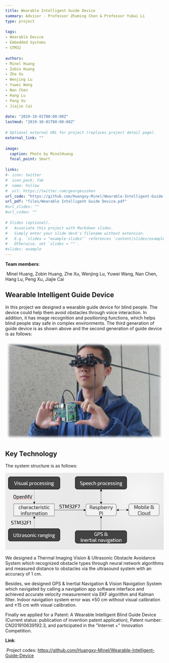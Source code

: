 ```yaml
---
title: Wearable Intelligent Guide Device
summary: Advisor - Professor Zhuming Chen & Professor Yubai Li
type: project

tags: 
- Wearable Device
- Embedded Systems
- STM32

authors:
- Minel Huang
- Zobin Huang
- Zhe Xu
- Wenjing Lu
- Yuwei Wang
- Nan Chen
- Hang Lu
- Peng Xu
- Jiajie Cai

date: "2019-10-01T00:00:00Z"
lastmod: "2019-10-01T00:00:00Z"

# Optional external URL for project (replaces project detail page).
external_link: ""

image:
  caption: Photo by MinelHuang
  focal_point: Smart

links:
#- icon: twitter
#  icon_pack: fab
#  name: Follow
#  url: https://twitter.com/georgecushen
url_code: "https://github.com/Huangxy-Minel/Wearable-Intelligent-Guide-Device"
url_pdf: "files/Wearable Intelligent Guide Device.pdf"
#url_slides: ""
#url_video: ""

# Slides (optional).
#   Associate this project with Markdown slides.
#   Simply enter your slide deck's filename without extension.
#   E.g. `slides = "example-slides"` references `content/slides/example-slides.md`.
#   Otherwise, set `slides = ""`.
#slides: example
---
```


**Team members**:

​		Minel Huang, Zobin Huang, Zhe Xu, Wenjing Lu, Yuwei Wang, Nan Chen, Hang Lu, Peng Xu, Jiajie Cai

## **Wearable Intelligent Guide Device**

In this project we designed a wearable guide device for blind people. The device could help them avoid obstacles through voice interaction. In addition, it has image recognition and positioning functions, which helps blind people stay safe in complex environments. The third generation of guide device is as shown above and the second generation of guide device is as follows:

![](./01.png)

## **Key Technology**

The system structure is as follows:

![](./02.jpg)

We designed a Thermal Imaging Vision & Ultrasonic Obstacle Avoidance System which recognized obstacle types through neural network algorithms and measured distance to obstacles via the ultrasound system with an accuracy of 1 cm.

Besides, we designed GPS & Inertial Navigation & Vision Navigation System which navigated by calling a navigation app software interface and achieved accurate velocity measurement via EKF algorithm and Kalman filter. Indoor navigation system error was ±50 cm without visual calibration and ±15 cm with visual calibration.

Finally we applied for a Patent: A Wearable Intelligent Blind Guide Device (Current status: publication of invention patent application), Patent number: CN201910639192.3, and participated in the "Internet +" Innovation Competition.

**Link**:

​		Project codes: https://github.com/Huangxy-Minel/Wearable-Intelligent-Guide-Device